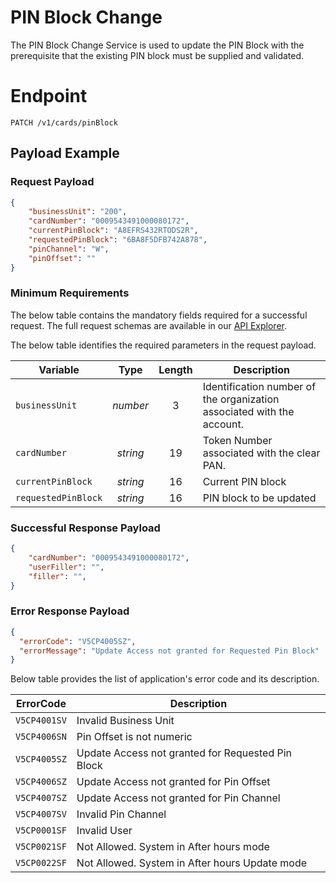 # PIN Block Change

The PIN Block Change Service is used to update the PIN Block with the prerequisite that the existing PIN block must be supplied and validated.

# Endpoint
`PATCH /v1/cards/pinBlock`


## Payload Example

### Request Payload

```json
{
    "businessUnit": "200",    
    "cardNumber": "0009543491000080172",
    "currentPinBlock": "A8EFRS432RTODS2R",
    "requestedPinBlock": "6BA8F5DFB742A878",
    "pinChannel": "W",    
    "pinOffset": ""
}
```

### Minimum Requirements
The below table contains the mandatory fields required for a successful request. The full request schemas are available in our [API Explorer](../api/?type=patch&path=/v1/cards/pinBlock).

The below table identifies the required parameters in the request payload.

| Variable | Type | Length | Description |
| -------- | :--: | :------------: | ------------------ |
| `businessUnit` | *number* | 3 | Identification number of the organization associated with the account. |
| `cardNumber` | *string* | 19 | Token Number associated with the clear PAN. | 
| `currentPinBlock` | *string* | 16 | Current PIN block |
| `requestedPinBlock` | *string* | 16 | PIN block to be updated |

### Successful Response Payload

```json
{
    "cardNumber": "0009543491000080172",
    "userFiller": "",
    "filler": "",
}
```

### Error Response Payload

```json
{
  "errorCode": "V5CP4005SZ",
  "errorMessage": "Update Access not granted for Requested Pin Block"  
}
```
Below table provides the list of application's error code and its description. 

| ErrorCode |  Description |
| --------  | ------------------ |
|`V5CP4001SV`| Invalid Business Unit|  
|`V5CP4006SN`| Pin Offset is not numeric |                                      
|`V5CP4005SZ`| Update Access not granted for Requested Pin Block|          
|`V5CP4006SZ`| Update Access not granted for Pin Offset |                       
|`V5CP4007SZ`| Update Access not granted for Pin Channel |                      
|`V5CP4007SV`| Invalid Pin Channel|                                             
|`V5CP0001SF`| Invalid User|                                                  
|`V5CP0021SF`| Not Allowed. System in After hours mode|                         
|`V5CP0022SF`| Not Allowed. System in After hours Update mode |

